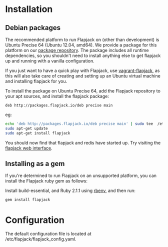 # Installation

## Debian packages

The recommended platform to run Flapjack on (other than development) is Ubuntu Precise 64 (Ubuntu 12.04, amd64).
We provide a package for this platform on our [package repository](http://packages.flapjack.io).
The package includes all runtime dependencies, so you shouldn't need to install anything else to get flapjack up and running with a vanilla configuration.

If you just want to have a quick play with Flapjack, use [vagrant-flapjack](https://github.com/flapjack/vagrant-flapjack), as this will also take care of creating and setting up an Ubuntu virtual machine and installing flapjack for you.

To install the package on Ubuntu Precise 64, add the Flapjack repository to your apt sources, and install the flapjack package:

```
deb http://packages.flapjack.io/deb precise main
```

eg:

```bash
echo 'deb http://packages.flapjack.io/deb precise main' | sudo tee  /etc/apt/sources.list.d/flapjack.list
sudo apt-get update
sudo apt-get install flapjack
```

You should now find that flapjack and redis have started up. Try visiting the [flapjack web interface](http://localhost:3080).

## Installing as a gem

If you're determined to run Flapjack on an unsupported platform, you can install the Flapjack ruby gem as follows:

Install build-essential, and Ruby 2.1.1 using [rbenv](https://github.com/sstephenson/rbenv), and then run:

``` bash
gem install flapjack
```

# Configuration

The default configuration file is located at /etc/flapjack/flapjack_config.yaml.
